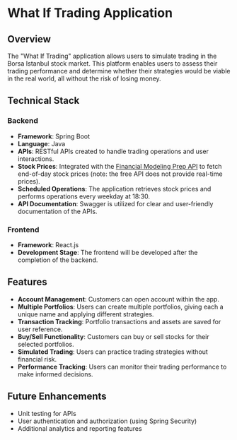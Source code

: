# What If Trading Application

## Overview
The "What If Trading" application allows users to simulate trading in the Borsa Istanbul stock market. This platform enables users to assess their trading performance and determine whether their strategies would be viable in the real world, all without the risk of losing money.

## Technical Stack

### Backend
- **Framework**: Spring Boot
- **Language**: Java
- **APIs**: RESTful APIs created to handle trading operations and user interactions.
- **Stock Prices**: Integrated with the [Financial Modeling Prep API](https://site.financialmodelingprep.com/) to fetch end-of-day stock prices (note: the free API does not provide real-time prices).
- **Scheduled Operations**: The application retrieves stock prices and performs operations every weekday at 18:30.
- **API Documentation**: Swagger is utilized for clear and user-friendly documentation of the APIs.

### Frontend
- **Framework**: React.js
- **Development Stage**: The frontend will be developed after the completion of the backend.

## Features
- **Account Management**: Customers can open account within the app.
- **Multiple Portfolios**: Users can create multiple portfolios, giving each a unique name and applying different strategies.
- **Transaction Tracking**: Portfolio transactions and assets are saved for user reference.
- **Buy/Sell Functionality**: Customers can buy or sell stocks for their selected portfolios.
- **Simulated Trading**: Users can practice trading strategies without financial risk.
- **Performance Tracking**: Users can monitor their trading performance to make informed decisions.

## Future Enhancements
- Unit testing for APIs
- User authentication and authorization (using Spring Security)
- Additional analytics and reporting features
